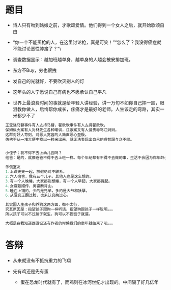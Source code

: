# 题目

- 诗人只有吻到姑娘之前，才歌颂爱情。他们得到一个女人之后，就开始歌颂自由

- “你一个不能买枪的人，在这里讨论枪，真是可笑！”“怎么了？我没得癌症就不能讨论恶性肿瘤了？”\
- 调查数据显示：越加班越单身，越单身的人越会被安排加班。
- 东方不Buy，穷也很拽
- 发自己的光就好，不要吹灭别人的灯
- 这年头的人宁愿说自己有病也不愿承认自己平凡

- 世界上最浪费时间的事就是给年轻人讲经验，讲一万句不如你自己摔一跤，眼泪教你做人，后悔帮你成长，疼痛才是最好的老师。人生该走的弯路，其实一米都少不了

```javascript
王宝强马蓉事件有人支持马蓉，翟欣欣事件有人支持翟欣欣，
保姆纵火案有人对林先生各种嘲讽，江歌案又有人谴责辱骂江妈妈。
这群对好人苛刻，对恶人宽容的人简直恶心至极。
仿佛不从一堆大便中找出一粒米出来，就无法表现出自己的睿智跟与众不同。


小侄子：我不得不去上幼儿园吗？
他爸：是的，就像爸爸不得不去上班一样。每个年纪都有不得不去做的事，生活不会因为你年龄小就不去为难你。

乐侃室友
1.上课天天一起，放假绝对不联系。
2.六人宿舍，我有五个儿子。其他人也是这么想的。
3.有一个人晚睡，大家都别想睡，有一个人早起，大家都得起。
4.女寝甄嬛传，男寝断背山。
5.睡在上铺的，少的是兄弟，多的是大爷和妖孽。
6.从没真正翻过脸，也未认真掏过心。

其实国人生孩子和养狗这两方面，都不太行，
究其原因是：指望孩子跟狗一样听话，指望狗跟孩子一样聪明。。。
所以孩子可以不过脑子就生，狗可以不拴链子就遛。

大概是在我知道西游记还有作者的时候我们的童年就结束了吧。。。
```

# 答辩

- 从来就没有不抵抗重力的飞翔

- 先有鸡还是先有蛋
  - 蛋在恐龙时代就有了，而鸡则在冰河世纪才出现的。中间隔了好几亿年
